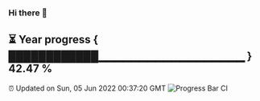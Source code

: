 ### Hi there 👋
⏳ Year progress { ████████████▁▁▁▁▁▁▁▁▁▁▁▁▁▁▁▁▁▁ } 42.47 %
---
⏰ Updated on Sun, 05 Jun 2022 00:37:20 GMT
![Progress Bar CI](https://github.com/Moyi321/Moyi321/workflows/Progress%20Bar%20CI/badge.svg)

